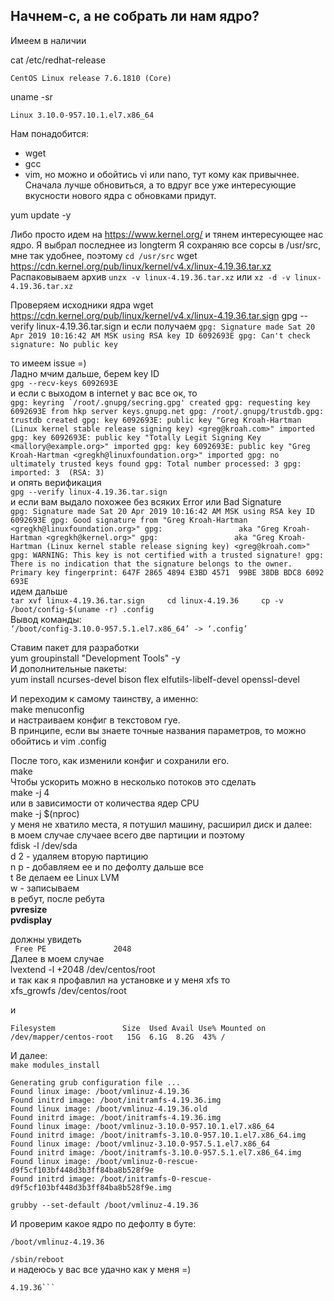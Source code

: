 ## Начнем-с, а не собрать ли нам ядро?
Имеем в наличии

cat /etc/redhat-release

 ``` CentOS Linux release 7.6.1810 (Core) ```

uname -sr

``` Linux 3.10.0-957.10.1.el7.x86_64 ```

Нам понадобится:

* wget
* gcc
* vim, но  можно и обойтись vi  или nano, тут кому как привычнее.
Сначала лучше обновиться, а то вдруг все уже интересующие вкусности нового ядра с обновками придут.

yum update -y

Либо просто идем на https://www.kernel.org/ и тянем интересующее нас ядро.
Я выбрал последнее из longterm
Я сохраняю все сорсы в /usr/src, мне так удобнее, поэтому
``cd /usr/src``
wget https://cdn.kernel.org/pub/linux/kernel/v4.x/linux-4.19.36.tar.xz
Распаковываем архив
``unzx -v linux-4.19.36.tar.xz``
или
``xz -d -v linux-4.19.36.tar.xz``

Проверяем исходники ядра
wget https://cdn.kernel.org/pub/linux/kernel/v4.x/linux-4.19.36.tar.sign
gpg --verify linux-4.19.36.tar.sign
и если получаем
``gpg: Signature made Sat 20 Apr 2019 10:16:42 AM MSK using RSA key ID 6092693E
gpg: Can't check signature: No public key``    

то имеем issue =)    
Ладно мчим дальше, берем key ID    
``gpg --recv-keys 6092693E``    
и если с выходом в internet у вас все ок, то    
``gpg: keyring `/root/.gnupg/secring.gpg' created
gpg: requesting key 6092693E from hkp server keys.gnupg.net
gpg: /root/.gnupg/trustdb.gpg: trustdb created
gpg: key 6092693E: public key "Greg Kroah-Hartman (Linux kernel stable release signing key) <greg@kroah.com>" imported
gpg: key 6092693E: public key "Totally Legit Signing Key <mallory@example.org>" imported
gpg: key 6092693E: public key "Greg Kroah-Hartman <gregkh@linuxfoundation.org>" imported
gpg: no ultimately trusted keys found
gpg: Total number processed: 3
gpg:               imported: 3  (RSA: 3)
``    
 и опять верификация    
``gpg --verify linux-4.19.36.tar.sign``    
и если вам выдало похожее без всяких Error или Bad Signature    
``gpg: Signature made Sat 20 Apr 2019 10:16:42 AM MSK using RSA key ID 6092693E
gpg: Good signature from "Greg Kroah-Hartman <gregkh@linuxfoundation.org>"
gpg:                 aka "Greg Kroah-Hartman <gregkh@kernel.org>"
gpg:                 aka "Greg Kroah-Hartman (Linux kernel stable release signing key) <greg@kroah.com>"
gpg: WARNING: This key is not certified with a trusted signature!
gpg:          There is no indication that the signature belongs to the owner.
Primary key fingerprint: 647F 2865 4894 E3BD 4571  99BE 38DB BDC8 6092 693E
``    
идем дальше    
 ``tar xvf linux-4.19.36.tar.sign    
  cd linux-4.19.36    
  cp -v /boot/config-$(uname -r) .config``        
Вывод команды:    
 ```‘/boot/config-3.10.0-957.5.1.el7.x86_64’ -> ‘.config’```    

Ставим  пакет для разработки    
yum groupinstall "Development Tools" -y    
И дополнительные пакеты:    
yum install ncurses-devel bison flex elfutils-libelf-devel openssl-devel    

И переходим к самому таинству, а именно:    
 make menuconfig    
 и настраиваем конфиг в текстовом гуе.    
В принципе, если вы знаете точные названия параметров, то можно обойтись и vim .config    

После того, как изменили конфиг и сохранили его.    
make    
Чтобы ускорить можно в несколько потоков это сделать    
make -j 4    
или в зависимости от количества ядер CPU    
make -j $(nproc)    
у меня не хватило места, я потушил машину, расширил диск и далее:    
в моем случае случаее всего две партиции и поэтому    
fdisk -l /dev/sda    
d 2 - удаляем вторую партицию    
n p - добавляем ее  и по дефолту дальше все    
t 8e  делаем ее Linux LVM    
w - записываем    
в ребут, после ребута    
**pvresize**    
**pvdisplay**    

должны увидеть    
``` Free PE               2048```    
Далее в моем случае    
lvextend -l +2048 /dev/centos/root    
и так как я профавлил на установке и у меня xfs то    
 xfs_growfs /dev/centos/root    

и    

```df -h
Filesystem               Size  Used Avail Use% Mounted on
/dev/mapper/centos-root   15G  6.1G  8.2G  43% /
```    
И далее:    
```make modules_install ```
```grub2-mkconfig -o /boot/grub2/grub.cfg
Generating grub configuration file ...
Found linux image: /boot/vmlinuz-4.19.36
Found initrd image: /boot/initramfs-4.19.36.img
Found linux image: /boot/vmlinuz-4.19.36.old
Found initrd image: /boot/initramfs-4.19.36.img
Found linux image: /boot/vmlinuz-3.10.0-957.10.1.el7.x86_64
Found initrd image: /boot/initramfs-3.10.0-957.10.1.el7.x86_64.img
Found linux image: /boot/vmlinuz-3.10.0-957.5.1.el7.x86_64
Found initrd image: /boot/initramfs-3.10.0-957.5.1.el7.x86_64.img
Found linux image: /boot/vmlinuz-0-rescue-d9f5cf103bf448d3b3ff84ba8b528f9e
Found initrd image: /boot/initramfs-0-rescue-d9f5cf103bf448d3b3ff84ba8b528f9e.img
```
```grubby --set-default /boot/vmlinuz-4.19.36```    


И проверим какое ядро по дефолту в буте:    
```# grubby --default-kernel
/boot/vmlinuz-4.19.36
```
```/sbin/reboot```    
и надеюсь у вас все удачно как у меня =)    
```[mikelog@localhost ~]$ uname -r
4.19.36```
